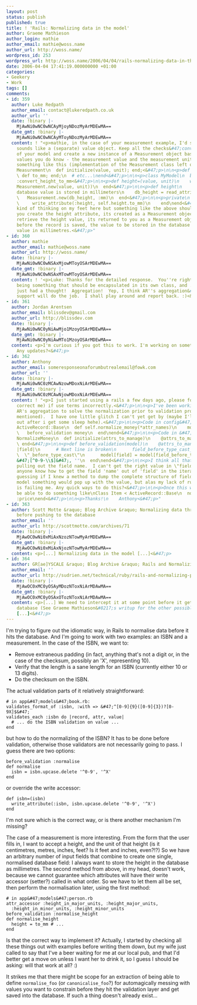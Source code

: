 ```yaml
---
layout: post
status: publish
published: true
title: ! 'Rails: Normalizing data in the model'
author: Graeme Mathieson
author_login: mathie
author_email: mathie@woss.name
author_url: http://woss.name/
wordpress_id: 253
wordpress_url: http://woss.name/2006/04/04/rails-normalizing-data-in-the-model/
date: 2006-04-04 17:41:19.000000000 +01:00
categories:
- Geekery
- Work
tags: []
comments:
- id: 359
  author: Luke Redpath
  author_email: contact@lukeredpath.co.uk
  author_url: ''
  date: !binary |-
    MjAwNi0wNC0wNCAyMjoyNDozMyArMDEwMA==
  date_gmt: !binary |-
    MjAwNi0wNC0wNCAyMToyNDozMyArMDEwMA==
  content: ! "<p>mathie, in the case of your measurement example, I'd say that a measurement
    sounds like a (separate) value object. Keep all the checks&#47;conversions out
    of your model and create a new instance of a Measurement object based on the two
    values you do know - the measurement value and the measurement unit. I'm imagining
    something like this (implementation of the Measurement class left out):<&#47;p>\n\n<p>class
    Measurement\n  def initialize(value, unit); end;<&#47;p>\n\n<p>def to_cm; end;\n
    \ def to_mm; end;\n  # etc...\nend<&#47;p>\n\n<p>class MyModel\n  before_save
    :convert_height_to_mm<&#47;p>\n\n<p>def height=(value, unit)\n    write_attribute(:height,
    Measurement.new(value, unit))\n  end<&#47;p>\n\n<p>def height\n    # we know the
    database value is stored in millimeters\n    db_height = read_attribtue(:height)\n
    \   Measurement.new(db_height, :mm)\n  end<&#47;p>\n\n<p>private\n    def convert_height_to_mm\n
    \     write_attribute(:height, self.height.to_mm)\n    end\nend<&#47;p>\n\n<p>I'm
    kind of thinking on my feet here but something like the above should work. When
    you create the height attribute, its created as a Measurement object. When you
    retrieve the height value, its returned to you as a Measurement object. But just
    before the record is saved, the value to be stored in the database is set as the
    value in millimetres.<&#47;p>"
- id: 360
  author: mathie
  author_email: mathie@woss.name
  author_url: http://woss.name/
  date: !binary |-
    MjAwNi0wNC0wNSAxMjowMToyOSArMDEwMA==
  date_gmt: !binary |-
    MjAwNi0wNC0wNSAxMTowMToyOSArMDEwMA==
  content: ! '<p>Luke: Thanks for the detailed response.  You''re right about measurement
    being something that should be encapsulated in its own class, and ... ooh I''ve
    just had a thought!  Aggregation!  Yep, I think AR''s aggregation&#47;composition
    support will do the job.  I shall play around and report back. :)<&#47;p>'
- id: 361
  author: Jordan Arentsen
  author_email: blissdev@gmail.com
  author_url: http://blissdev.com
  date: !binary |-
    MjAwNi0wNC0yNiAwMjo1MzoyOSArMDEwMA==
  date_gmt: !binary |-
    MjAwNi0wNC0yNiAwMTo1MzoyOSArMDEwMA==
  content: <p>I'm curious if you got this to work. I'm working on something similar.
    Any updates?<&#47;p>
- id: 362
  author: Anthony
  author_email: someresponseonaforumbutrealemail@fowk.com
  author_url: ''
  date: !binary |-
    MjAwNi0wNC0zMCAwNzowMDoxNiArMDEwMA==
  date_gmt: !binary |-
    MjAwNi0wNC0zMCAwNjowMDoxNiArMDEwMA==
  content: ! "<p>I just started using a rails a few days ago, please forgive me (and
    correct me) if use terms incorrectly.<&#47;p>\n\n<p>I've been working on using
    AR's aggregation to solve the normalization prior to validation problem (as you
    mentioned).  I have one little glitch I can't yet get by (maybe I'll figure it
    out after i get some sleep hehe).<&#47;p>\n\n<p>Code in config&#47;enviornment.rb\nclass
    ActiveRecord::Base\n  def self.normalize_money(*attr_names)\n    money = NormalizeMoney.new(attr_names)\n
    \   before_validation money\n  end\nend<&#47;p>\n\n<p>Code in &#47;lib&#47;normalize_money.rb\nClass
    NormalizeMoney\n  def initialize(attrs_to_manage)\n    @attrs_to_manage = attrs_to_manage\n
    \ end<&#47;p>\n\n<p>def before_validation(model)\n    @attrs_to_manage.each do
    |field|\n      # Next line is broken\n      field_before_type_cast_index = model.send(field.name)
    \  \"_before_type_cast\"\n      model[field] = model[field_before_type_cast_index].gsub!
    &#47;[^0-9-\\$]&#47;, ''\n  end\nend<&#47;p>\n\n<p>I think all that's left is
    pulling out the field name.  I can't get the right value in \"field_before_type_cast_index\".<&#47;p>\n\n<p>Does
    anyone know how to get the field 'name' out of 'field' in the iteration?<&#47;p>\n\n<p>I'm
    guessing if I knew a method to dump the complete structure of field and&#47;or
    model something would pop up with the value, but alas my lack of ruby experience
    is failing me. Any quick ways to do this?<&#47;p>\n\n<p>Once this works I should
    be able to do something like\nClass Item < ActiveRecord::Base\n  normalize_money
    :price\nend<&#47;p>\n\n<p>Thanks!\n    Anthony<&#47;p>"
- id: 363
  author: Scott Motte &raquo; Blog Archive &raquo; Normalizing data through the model
    before pushing to the database
  author_email: ''
  author_url: http://scottmotte.com/archives/71
  date: !binary |-
    MjAwOC0wNi0xMiAxNzozNTowMyArMDEwMA==
  date_gmt: !binary |-
    MjAwOC0wNi0xMiAxNjozNTowMyArMDEwMA==
  content: <p>[...] Normalizing data in the model [...]<&#47;p>
- id: 364
  author: GR[ae]YSCALE &raquo; Blog Archive &raquo; Rails and Normalizing Phone Numbers
  author_email: ''
  author_url: http://sudrien.net/technical/ruby/rails-and-normalizing-phone-numbers
  date: !binary |-
    MjAwOC0xMC0yOSAyMDozNToxNiArMDAwMA==
  date_gmt: !binary |-
    MjAwOC0xMC0yOSAxOTozNToxNiArMDAwMA==
  content: <p>[...] We need to intercept it at some point before it gets into the
    database (See Graeme Mathieson&#8217;s writup for the other possible way to do
    [...]<&#47;p>
---
```

I'm trying to figure out the idiomatic way, in Rails to normalise data before it hits the database.  And I'm going to work with two examples: an ISBN and a measurement.  In the case of the ISBN, we want to:

* Remove extraneous padding (in fact, anything that's not a digit or, in the case of the checksum, possibly an 'X', representing 10).
* Verify that the length is a sane length for an ISBN (currently either 10 or 13 digits).
* Do the checksum on the ISBN.

The actual validation parts of it relatively straightforward:

    # in app&#47;models&#47;book.rb:
    validates_format_of :isbn, :with => &#47;^[0-9]{9}([0-9]{3})?[0-9X]$&#47;
    validates_each :isbn do |record, attr, value|
      # ... do the ISBN validation on value ...
    end

but how to do the normalizing of the ISBN?  It has to be done before validation, otherwise those validators are not necessarily going to pass.  I guess there are two options:

    before_validation :normalise
    def normalise
      isbn = isbn.upcase.delete '^0-9', '^X'
    end

or override the write accessor:

    def isbn=(isbn)
      write_attribute(:isbn, isbn.upcase.delete '^0-9', '^X')
    end

I'm not sure which is the correct way, or is there another mechanism I'm missing?

The case of a measurement is more interesting.  From the form that the user fills in, I want to accept a height, and the unit of that height (is it centimetres, metres, inches, feet?  Is it feet and inches, even?!?)  So we have an arbitrary number of input fields that combine to create one single, normalised database field: I always want to store the height in the database as millimetres.  The second method from above, in my head, doesn't work, because we cannot guarantee which attributes will have their write accessor (setter?) called in what order.  So we have to let them all be set, then perform the normalisation later, using the first method:

    # in app&#47;models&#47;person.rb
    attr_accessor :height_in_major_units, :height_major_units,
      :height_in_minor_units, :height_minor_units
    before_validation :normalise_height
    def normalise_height
      height = to_mm # ...
    end

Is that the correct way to implement it?  Actually, I started by checking all these things out with examples before writing them down, but my wife just called to say that I've a beer waiting for me at our local pub, and that I'd better get a move on unless I want her to drink it, so I guess I should be asking: will that work at all? :)

It strikes me that there might be scope for an extraction of being able to define `normalise_foo` (or `canonicalise_foo`?) for automagically messing with values you want to constrain before they hit the validation layer and get saved into the database.  If such a thing doesn't already exist...
